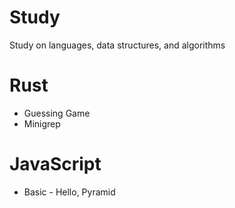 # Study
Study on languages, data structures, and algorithms

# Rust
- Guessing Game
- Minigrep

# JavaScript
- Basic - Hello, Pyramid

